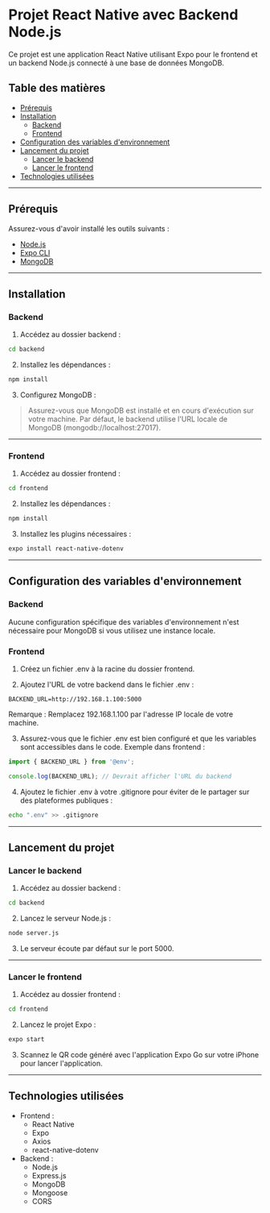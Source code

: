 # Projet React Native avec Backend Node.js

Ce projet est une application React Native utilisant Expo pour le frontend et un backend Node.js connecté à une base de données MongoDB.

## Table des matières

- [Prérequis](#prérequis)
- [Installation](#installation)
  - [Backend](#backend)
  - [Frontend](#frontend)
- [Configuration des variables d'environnement](#configuration-des-variables-denvironnement)
- [Lancement du projet](#lancement-du-projet)
  - [Lancer le backend](#lancer-le-backend)
  - [Lancer le frontend](#lancer-le-frontend)
- [Technologies utilisées](#technologies-utilisées)

---

## Prérequis

Assurez-vous d'avoir installé les outils suivants :

- [Node.js](https://nodejs.org/)
- [Expo CLI](https://expo.dev/)
- [MongoDB](https://www.mongodb.com/try/download/community)

---

## Installation

### Backend
1. Accédez au dossier backend :
```bash
cd backend
```
2. Installez les dépendances :
```bash
npm install
```
3. Configurez MongoDB :
>Assurez-vous que MongoDB est installé et en cours d'exécution sur votre machine.
>Par défaut, le backend utilise l'URL locale de MongoDB (mongodb://localhost:27017).

---

### Frontend
1. Accédez au dossier frontend :
```bash
cd frontend
```
2. Installez les dépendances :
```bash
npm install
```
3. Installez les plugins nécessaires :
```bash
expo install react-native-dotenv
```

---

## Configuration des variables d'environnement

### Backend
Aucune configuration spécifique des variables d'environnement n'est nécessaire pour MongoDB si vous utilisez une instance locale.

### Frontend
1. Créez un fichier .env à la racine du dossier frontend.

2. Ajoutez l'URL de votre backend dans le fichier .env :

```env
BACKEND_URL=http://192.168.1.100:5000
```
Remarque : Remplacez 192.168.1.100 par l'adresse IP locale de votre machine.

3. Assurez-vous que le fichier .env est bien configuré et que les variables sont accessibles dans le code. Exemple dans frontend :

```javascript
import { BACKEND_URL } from '@env';

console.log(BACKEND_URL); // Devrait afficher l'URL du backend
```
4. Ajoutez le fichier .env à votre .gitignore pour éviter de le partager sur des plateformes publiques :

```bash
echo ".env" >> .gitignore
```

---

## Lancement du projet

### Lancer le backend
1. Accédez au dossier backend :
```bash
cd backend
```
2. Lancez le serveur Node.js :
```bash
node server.js
```
3. Le serveur écoute par défaut sur le port 5000.

---

### Lancer le frontend
1. Accédez au dossier frontend :
```bash
cd frontend
```
2. Lancez le projet Expo :
```bash
expo start
```
3. Scannez le QR code généré avec l'application Expo Go sur votre iPhone pour lancer l'application.

---

## Technologies utilisées

- Frontend :
    - React Native
    - Expo
    - Axios
    - react-native-dotenv
- Backend :
    - Node.js
    - Express.js
    - MongoDB
    - Mongoose
    - CORS